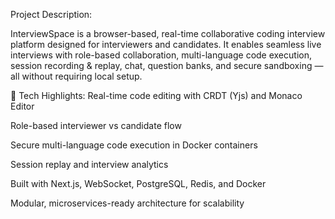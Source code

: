 Project Description:

InterviewSpace is a browser-based, real-time collaborative coding interview platform designed for interviewers and candidates. It enables seamless live interviews with role-based collaboration, multi-language code execution, session recording & replay, chat, question banks, and secure sandboxing — all without requiring local setup.

🔧 Tech Highlights:
Real-time code editing with CRDT (Yjs) and Monaco Editor

Role-based interviewer vs candidate flow

Secure multi-language code execution in Docker containers

Session replay and interview analytics

Built with Next.js, WebSocket, PostgreSQL, Redis, and Docker

Modular, microservices-ready architecture for scalability